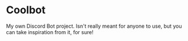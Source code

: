 # Coolbot
My own Discord Bot project. Isn't really meant for anyone to use, but you can take inspiration from it, for sure!
